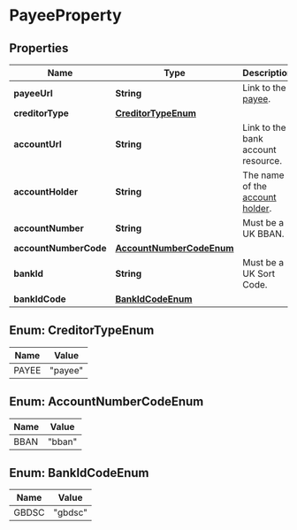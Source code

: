 

# PayeeProperty


## Properties

| Name | Type | Description | Notes |
|------------ | ------------- | ------------- | -------------|
|**payeeUrl** | **String** | Link to the [payee](http://docs.griffin.com). |  [optional] |
|**creditorType** | [**CreditorTypeEnum**](#CreditorTypeEnum) |  |  |
|**accountUrl** | **String** | Link to the bank account resource. |  [optional] |
|**accountHolder** | **String** | The name of the [account holder](http://docs.griffin.com). |  [optional] |
|**accountNumber** | **String** | Must be a UK BBAN. |  [optional] |
|**accountNumberCode** | [**AccountNumberCodeEnum**](#AccountNumberCodeEnum) |  |  [optional] |
|**bankId** | **String** | Must be a UK Sort Code. |  [optional] |
|**bankIdCode** | [**BankIdCodeEnum**](#BankIdCodeEnum) |  |  [optional] |



## Enum: CreditorTypeEnum

| Name | Value |
|---- | -----|
| PAYEE | &quot;payee&quot; |



## Enum: AccountNumberCodeEnum

| Name | Value |
|---- | -----|
| BBAN | &quot;bban&quot; |



## Enum: BankIdCodeEnum

| Name | Value |
|---- | -----|
| GBDSC | &quot;gbdsc&quot; |



